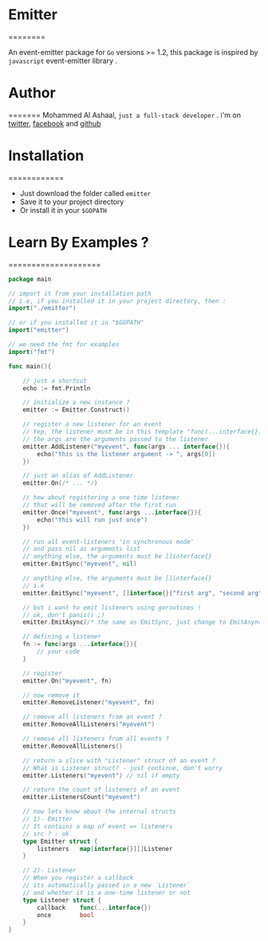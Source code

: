  # Emitter
========

An event-emitter package for `Go` versions >= 1.2, this package is inspired by `javascript` event-emitter library . 

 # Author
=======
Mohammed Al Ashaal, `just a full-stack developer`  .
i'm on [twitter](https://www.twitter.com/m7medalash3al), [facebook](https://www.facebook.com/alash3al) and [github](https://www.github.com/alash3al)

 # Installation
============

* Just download the folder called `emitter` 
* Save it to your project directory 
* Or install it in your `$GOPATH`

 # Learn By Examples ?
====================

```go
package main

// import it from your installation path
// i.e, if you installed it in your project directory, then :
import("./emitter")

// or if you installed it in "$GOPATH"
import("emitter")

// we need the fmt for examples
import("fmt")

func main(){

	// just a shortcut
	echo := fmt.Println

	// initialize a new instance ?
	emitter := Emitter.Construct()

	// register a new listener for an event
	// Yep, the listener must be in this template "func(...interface{})"
	// the args are the arguments passed to the listener
	emitter.AddListener("myevent", func(args ... interface{}){
		echo("this is the listener argument -> ", args[0])
	})

	// just an alias of AddListener
	emitter.On(/* ... */)

	// how about registering a one time listener
	// that will be removed after the first run
	emitter.Once("myevent", func(args ...interface{}){
		echo("this will run just once")
	})

	// run all event-listeners 'in synchronous mode'
	// and pass nil as arguments list
	// anything else, the arguments must be []interface{}
	emitter.EmitSync("myevent", nil)

	// anything else, the arguments must be []interface{}
	// i.e
	emitter.EmitSync("myevent", []interface{}{"first arg", "second arg"})

	// but i want to emit listeners using goroutines !
	// ok, don't panic() ;)
	emitter.EmitAsync(/* the same as EmitSync, just change to EmitAsync :) */)

	// defining a listener
	fn := func(args ...interface{}){
		// your code
	}

	// register
	emitter.On("myevent", fn)

	// now remove it
	emitter.RemoveListener("myevent", fn)

	// remove all listeners from an event ?
	emitter.RemoveAllListeners("myevent")

	// remove all listeners from all events ?
	emitter.RemoveAllListeners()

	// return a slice with "Listener" struct of an event ?
	// What is Listener struct? - just continue, don't worry 
	emitter.Listeners("myevent") // nil if empty

	// return the count of listeners of an event
	emitter.ListenersCount("myevent")

	// now lets know about the internal structs
	// 1)- Emitter
	// It contains a map of event => listeners
	// src ? - ok
	type Emitter struct {
		listeners	map[interface{}][]Listener
	}

	// 2)- Listener
	// When you register a callback
	// its automatically passed in a new `Listener`
	// and whether it is a one-time listener or not
	type Listener struct {
		callback	func(...interface{})
		once		bool
	}
}
```
